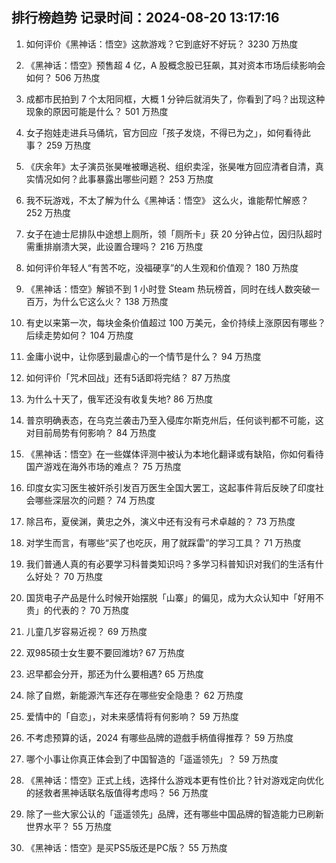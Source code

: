 
## 排行榜趋势 记录时间：2024-08-20 13:17:16
  
  1. 如何评价《黑神话：悟空》这款游戏？它到底好不好玩？ 3230 万热度
    
  2. 《黑神话：悟空》预售超 4 亿，A 股概念股已狂飙，其对资本市场后续影响会如何？ 506 万热度
    
  3. 成都市民拍到 7 个太阳同框，大概 1 分钟后就消失了，你看到了吗？出现这种现象的原因可能是什么？ 501 万热度
    
  4. 女子抱娃走进兵马俑坑，官方回应「孩子发烧，不得已为之」，如何看待此事？ 259 万热度
    
  5. 《庆余年》太子演员张昊唯被曝逃税、组织卖淫，张昊唯方回应清者自清，真实情况如何？此事暴露出哪些问题？ 253 万热度
    
  6. 我不玩游戏，不太了解为什么《黑神话：悟空》 这么火，谁能帮忙解惑？ 252 万热度
    
  7. 女子在迪士尼排队中途想上厕所，领「厕所卡」获 20 分钟占位，因归队超时需重排崩溃大哭，此设置合理吗？ 216 万热度
    
  8. 如何评价年轻人“有苦不吃，没福硬享”的人生观和价值观？ 180 万热度
    
  9. 《黑神话：悟空》解锁不到 1 小时登 Steam 热玩榜首，同时在线人数突破一百万，为什么它这么火？ 138 万热度
    
  10. 有史以来第一次，每块金条价值超过 100 万美元，金价持续上涨原因有哪些？后续走势如何？ 104 万热度
    
  11. 金庸小说中，让你感到最虐心的一个情节是什么？ 94 万热度
    
  12. 如何评价「咒术回战」还有5话即将完结？ 87 万热度
    
  13. 为什么十天了，俄军还没有收复失地? 86 万热度
    
  14. 普京明确表态，在乌克兰袭击乃至入侵库尔斯克州后，任何谈判都不可能，这对目前局势有何影响？ 84 万热度
    
  15. 《黑神话：悟空》在一些媒体评测中被认为本地化翻译或有缺陷，你如何看待国产游戏在海外市场的难点？ 75 万热度
    
  16. 印度女实习医生被奸杀引发百万医生全国大罢工，这起事件背后反映了印度社会哪些深层次的问题？ 74 万热度
    
  17. 除吕布，夏侯渊，黄忠之外，演义中还有没有弓术卓越的？ 73 万热度
    
  18. 对学生而言，有哪些“买了也吃灰，用了就踩雷”的学习工具？ 71 万热度
    
  19. 我们普通人真的有必要学习科普类知识吗？多学习科普知识对我们的生活有什么好处？ 70 万热度
    
  20. 国货电子产品是什么时候开始摆脱「山寨」的偏见，成为大众认知中「好用不贵」的代表的？ 70 万热度
    
  21. 儿童几岁容易近视？ 69 万热度
    
  22. 双985硕士女生要不要回潍坊? 67 万热度
    
  23. 迟早都会分开，那还为什么要相遇? 65 万热度
    
  24. 除了自燃，新能源汽车还存在哪些安全隐患？ 62 万热度
    
  25. 爱情中的「自恋」，对未来感情将有何影响？ 59 万热度
    
  26. 不考虑预算的话，2024 有哪些品牌的遊戲手柄值得推荐？ 59 万热度
    
  27. 哪个小事让你真正体会到了中国智造的「遥遥领先」？ 59 万热度
    
  28. 《黑神话：悟空》正式上线，选择什么游戏本更有性价比？针对游戏定向优化的拯救者黑神话联名版值得考虑吗？ 56 万热度
    
  29. 除了一些大家公认的「遥遥领先」品牌，还有哪些中国品牌的智造能力已刷新世界水平？ 55 万热度
    
  30. 《黑神话：悟空》是买PS5版还是PC版？ 55 万热度
    